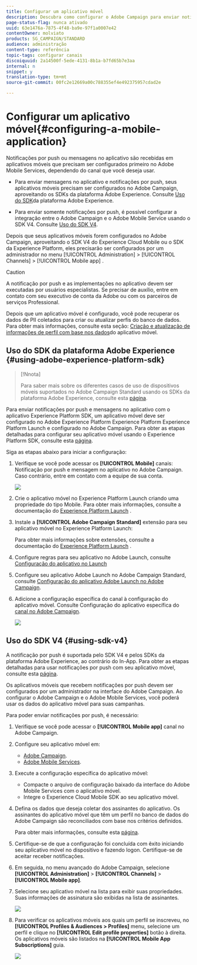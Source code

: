 ```yaml
---
title: Configurar um aplicativo móvel
description: Descubra como configurar o Adobe Campaign para enviar notificações por push ou mensagens no aplicativo usando o SDK V4 ou o Experience Platform SDK.
page-status-flag: nunca ativado
uuid: 63e1476a-7875-4f48-ba9e-97f1a0007e42
contentOwner: molviato
products: SG_CAMPAIGN/STANDARD
audience: administração
content-type: referência
topic-tags: configurar canais
discoiquuid: 2a14500f-5ede-4131-8b1a-b7fd65b7e3aa
internal: n
snippet: y
translation-type: tm+mt
source-git-commit: 00fc2e12669a00c788355ef4e492375957cdad2e

---
```



# Configurar um aplicativo móvel{#configuring-a-mobile-application}

Notificações por push ou mensagens no aplicativo são recebidas em aplicativos móveis que precisam ser configurados primeiro no Adobe Mobile Services, dependendo do canal que você deseja usar.

* Para enviar mensagens no aplicativo e notificações por push, seus aplicativos móveis precisam ser configurados no Adobe Campaign, aproveitando os SDKs da plataforma Adobe Experience. Consulte [Uso do SDK](#using-adobe-experience-platform-sdk)da plataforma Adobe Experience.

* Para enviar somente notificações por push, é possível configurar a integração entre o Adobe Campaign e o Adobe Mobile Service usando o SDK V4. Consulte [Uso do SDK V4](#using-sdk-v4).

Depois que seus aplicativos móveis forem configurados no Adobe Campaign, aproveitando o SDK V4 do Experience Cloud Mobile ou o SDK da Experience Platform, eles precisarão ser configurados por um administrador no menu [!UICONTROL Administration] &gt; [!UICONTROL Channels] &gt; [!UICONTROL Mobile app] .

>[!CAUTION]
>
>A notificação por push e as implementações no aplicativo devem ser executadas por usuários especialistas. Se precisar de auxílio, entre em contato com seu executivo de conta da Adobe ou com os parceiros de serviços Professional.

Depois que um aplicativo móvel é configurado, você pode recuperar os dados de PII coletados para criar ou atualizar perfis do banco de dados. Para obter mais informações, consulte esta seção: [Criação e atualização de informações de perfil com base nos dados](../../channels/using/updating-profile-with-mobile-app-data.md)do aplicativo móvel.

## Uso do SDK da plataforma Adobe Experience {#using-adobe-experience-platform-sdk}

>[!Nnota]
>
>Para saber mais sobre os diferentes casos de uso de dispositivos móveis suportados no Adobe Campaign Standard usando os SDKs da plataforma Adobe Experience, consulte esta [página](https://helpx.adobe.com/campaign/kb/configure-launch-rules-acs-use-cases.html).

Para enviar notificações por push e mensagens no aplicativo com o aplicativo Experience Platform SDK, um aplicativo móvel deve ser configurado no Adobe Experience Platform Experience Platform Experience Platform Launch e configurado no Adobe Campaign. Para obter as etapas detalhadas para configurar seu aplicativo móvel usando o Experience Platform SDK, consulte esta [página](https://helpx.adobe.com/campaign/kb/configuring-app-sdkv4.html).

Siga as etapas abaixo para iniciar a configuração:

1. Verifique se você pode acessar os **[!UICONTROL Mobile]** canais: Notificação por push e mensagem no aplicativo no Adobe Campaign. Caso contrário, entre em contato com a equipe de sua conta.

   ![](assets/launch_1.png)

1. Crie o aplicativo móvel no Experience Platform Launch criando uma propriedade do tipo Mobile. Para obter mais informações, consulte a documentação do [Experience Platform Launch](https://aep-sdks.gitbook.io/docs/getting-started/create-a-mobile-property#create-a-new-mobile-property) .
1. Instale a **[!UICONTROL Adobe Campaign Standard]** extensão para seu aplicativo móvel no Experience Platform Launch:

   Para obter mais informações sobre extensões, consulte a documentação do [Experience Platform Launch](https://aep-sdks.gitbook.io/docs/using-mobile-extensions/adobe-campaign-standard) .

1. Configure regras para seu aplicativo no Adobe Launch, consulte [Configuração do aplicativo no Launch](https://helpx.adobe.com/campaign/kb/config-app-in-launch.html#Step1Createdataelements)
1. Configure seu aplicativo Adobe Launch no Adobe Campaign Standard, consulte [Configuração do aplicativo Adobe Launch no Adobe Campaign](https://helpx.adobe.com/campaign/kb/configuring-app-sdk.html#SettingupyourAdobeLaunchapplicationinAdobeCampaign).
1. Adicione a configuração específica do canal à configuração do aplicativo móvel. Consulte Configuração do aplicativo específica do [canal no Adobe Campaign](https://helpx.adobe.com/campaign/kb/configuring-app-sdk.html#ChannelspecificapplicationconfigurationinAdobeCampaign).

   ![](assets/launch_2.png)

## Uso do SDK V4 {#using-sdk-v4}

A notificação por push é suportada pelo SDK V4 e pelos SDKs da plataforma Adobe Experience, ao contrário do In-App. Para obter as etapas detalhadas para usar notificações por push com seu aplicativo móvel, consulte esta [página](https://helpx.adobe.com/campaign/kb/configuring-app-sdkv4.html).

Os aplicativos móveis que recebem notificações por push devem ser configurados por um administrador na interface do Adobe Campaign. Ao configurar o Adobe Campaign e o Adobe Mobile Services, você poderá usar os dados do aplicativo móvel para suas campanhas.

Para poder enviar notificações por push, é necessário:

1. Verifique se você pode acessar o **[!UICONTROL Mobile app]** canal no Adobe Campaign.
1. Configure seu aplicativo móvel em:

   * [Adobe Campaign](https://helpx.adobe.com/campaign/kb/configuring-app-sdkv4.html#SettingupamobileapplicationinAdobeCampaign).
   * [Adobe Mobile Services](https://helpx.adobe.com/campaign/kb/configuring-app-sdkv4.html#ConfiguringamobileapplicationinAdobeMobileServices).

1. Execute a configuração específica do aplicativo móvel:

   * Compacte o arquivo de configuração baixado da interface do Adobe Mobile Services com o aplicativo móvel.
   * Integre o Experience Cloud Mobile SDK ao seu aplicativo móvel.

1. Defina os dados que deseja coletar dos assinantes do aplicativo. Os assinantes do aplicativo móvel que têm um perfil no banco de dados do Adobe Campaign são reconciliados com base nos critérios definidos.

   Para obter mais informações, consulte esta [página](https://helpx.adobe.com/campaign/kb/configuring-app-sdkv4.html#Collectingsubscribersdatafromamobileapplication).

1. Certifique-se de que a configuração foi concluída com êxito iniciando seu aplicativo móvel no dispositivo e fazendo logon. Certifique-se de aceitar receber notificações.
1. Em seguida, no menu avançado do Adobe Campaign, selecione **[!UICONTROL Administration]** &gt; **[!UICONTROL Channels]** &gt; **[!UICONTROL Mobile app]**.
1. Selecione seu aplicativo móvel na lista para exibir suas propriedades. Suas informações de assinatura são exibidas na lista de assinantes.

   ![](assets/push_notif_mobile_app.png)

1. Para verificar os aplicativos móveis aos quais um perfil se inscreveu, no **[!UICONTROL Profiles & Audiences > Profiles]** menu, selecione um perfil e clique no **[!UICONTROL Edit profile properties]** botão à direita. Os aplicativos móveis são listados na **[!UICONTROL Mobile App Subscriptions]** guia.

   ![](assets/push_notif_subscriptions.png)